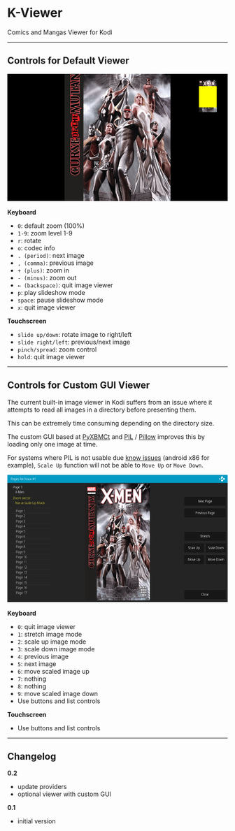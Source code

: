 # K-Viewer

Comics and Mangas Viewer for Kodi

---

## Controls for Default Viewer

<img src="resources/media/screenshot6.png" style="height: 291px; width:600px;"/>

**Keyboard**

- `0`: default zoom (100%)
- `1-9`: zoom level 1-9
- `r`: rotate
- `o`: codec info
- `. (period)`: next image
- `, (comma)`: previous image
- `+ (plus)`: zoom in
- `- (minus)`: zoom out
- `← (backspace)`: quit image viewer
- `p`: play slideshow mode
- `space`: pause slideshow mode
- `x`: quit image viewer

**Touchscreen**

- `slide up/down`: rotate image to right/left
- `slide right/left`: previous/next image
- `pinch/spread`: zoom control
- `hold`: quit image viewer

---

## Controls for Custom GUI Viewer

The current built-in image viewer in Kodi suffers from an issue where it attempts to read all images in a directory before presenting them.

This can be extremely time consuming depending on the directory size.

The custom GUI based at [PyXBMCt](https://github.com/romanvm/script.module.pyxbmct) and [PIL](https://github.com/mrdominuzq/script.module.pil) / [Pillow](https://github.com/python-pillow/Pillow) improves this by loading only one image at time.

For systems where PIL is not usable due [know issues](https://github.com/xbmc/xbmc/issues/21531) (android x86 for example), `Scale Up` function will not be able to `Move Up` or `Move Down`.

<img src="resources/media/screenshot4.png" style="height: 291px; width:600px;"/>

**Keyboard**

- `0`: quit image viewer
- `1`: stretch image mode
- `2`: scale up image mode
- `3`: scale down image mode
- `4`: previous image
- `5`: next image
- `6`: move scaled image up
- `7`: nothing
- `8`: nothing
- `9`: move scaled image down
- Use buttons and list controls

**Touchscreen**

- Use buttons and list controls

---

## Changelog

**0.2**

- update providers
- optional viewer with custom GUI

**0.1**

- initial version
